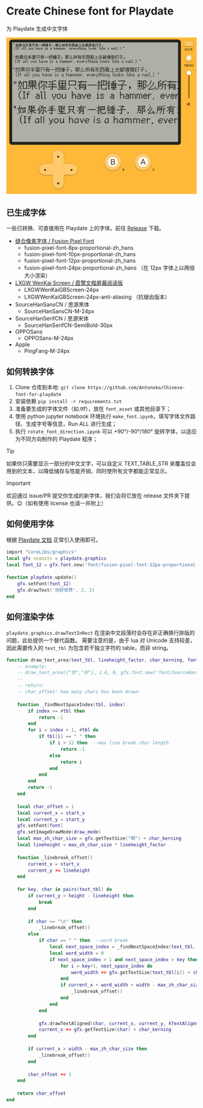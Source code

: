# Create Chinese font for Playdate

为 Playdate 生成中文字体

![screenshot](https://github.com/Antonoko/Chinese-font-for-playdate/blob/main/__asset__/screenshot.jpg)


## 已生成字体
一些已转换、可直接用在 Playdate 上的字体。前往 [Release](https://github.com/Antonoko/Chinese-font-for-playdate/blob/main/release) 下载。
- [缝合像素字体 / Fusion Pixel Font](https://github.com/TakWolf/fusion-pixel-font/releases) 
    - fusion-pixel-font-8px-proportional-zh_hans
    - fusion-pixel-font-10px-proportional-zh_hans
    - fusion-pixel-font-12px-proportional-zh_hans
    - fusion-pixel-font-24px-proportional-zh_hans （在 12px 字体上以两倍大小渲染）
- [LXGW WenKai Screen / 霞鹜文楷屏幕阅读版](https://github.com/lxgw/LxgwWenKai-Screen?tab=readme-ov-file)
    - LXGWWenKaiGBScreen-24px
    - LXGWWenKaiGBScreen-24px-anti-aliasing （抗锯齿版本）
- SourceHanSansCN / 思源黑体
    - SourceHanSansCN-M-24px
- SourceHanSerifCN / 思源宋体
    - SourceHanSerifCN-SemiBold-30px
- OPPOSans
    - OPPOSans-M-24px
- Apple
    - PingFang-M-24px


## 如何转换字体
1. Clone 仓库到本地: `git clone https://github.com/Antonoko/Chinese-font-for-playdate`
2. 安装依赖 `pip install -r requirements.txt`
3. 准备要生成的字体文件（如.ttf），放在 `font_asset` 或其他目录下；
4. 使用 python jupyter notebook 环境执行 `make_font.ipynb`，填写字体文件路径、生成字号等信息，Run ALL 进行生成；
5. 执行 `rotate_font_direction.ipynb` 可以 +90°/-90°/180° 旋转字体，以适应为不同方向制作的 Playdate 程序；

> [!TIP]
>
> 如果你只需要显示一部分的中文文字，可以自定义 TEXT_TABLE_STR 来覆盖仅会用到的文本，以降低储存与性能开销、同时使所有文字都能正常显示。

> [!IMPORTANT]
>
> 欢迎通过 issue/PR 提交你生成的新字体，我们会将它放在 release 文件夹下提供。😉（如有使用 license 也请一并附上）

## 如何使用字体
根据 [Playdate 文档](https://sdk.play.date/2.4.1/Inside%20Playdate.html#_text) 正常引入使用即可。

```lua
import "CoreLibs/graphics"
local gfx <const> = playdate.graphics
local font_12 = gfx.font.new('font/fusion-pixel-font-12px-proportional-zh_hans')

function playdate.update()
    gfx.setFont(font_12)
    gfx.drawText('你好世界', 2, 2)
end
```

## 如何渲染字体
`playdate.graphics.drawTextInRect` 在渲染中文段落时会存在非正确换行排版的问题，此处提供一个替代函数。
需要注意的是，由于 lua 对 Unicode 支持较差，因此需要传入的 `text_tbl` 为包含若干独立字符的 table，而非 string。
```lua
function draw_text_area(text_tbl, lineheight_factor, char_kerning, font, draw_mode, start_x, start_y, width, height)
    -- example:
    -- draw_text_area({"你","好"}, 1.6, 0, gfx.font.new('font/SourceHanSansCN-M-20px'), playdate.graphics.kDrawModeCopy, 0, 0, 300, 200)
    --
    -- return:
    -- char_offset: how many chars has been drawn

    function _findNextSpaceIndex(tbl, index)
        if index >= #tbl then
            return -1
        end
        for i = index + 1, #tbl do
            if tbl[i] == " " then
                if i > 12 then  --max line break char length
                    return -1
                else
                    return i
                end
            end
        end
        return -1
    end

    local char_offset = 1
    local current_x = start_x
    local current_y = start_y
    gfx.setFont(font)
    gfx.setImageDrawMode(draw_mode)
    local max_zh_char_size = gfx.getTextSize("啊") + char_kerning
    local lineheight = max_zh_char_size * lineheight_factor

    function _linebreak_offset()
        current_x = start_x
        current_y += lineheight
    end

    for key, char in pairs(text_tbl) do
        if current_y > height - lineheight then
            break
        end

        if char == "\n" then
            _linebreak_offset()
        else
            if char == " " then  --word break
                local next_space_index = _findNextSpaceIndex(text_tbl, key)
                local word_width = 0
                if next_space_index > 1 and next_space_index > key then
                    for i = key+1, next_space_index do
                        word_width += gfx.getTextSize(text_tbl[i]) + char_kerning
                    end
                    if current_x + word_width > width - max_zh_char_size then
                        _linebreak_offset()
                    end
                end
            end
            
            gfx.drawTextAligned(char, current_x, current_y, kTextAlignment.left)
            current_x += gfx.getTextSize(char) + char_kerning
        end
        
        if current_x > width - max_zh_char_size then
            _linebreak_offset()
        end

        char_offset += 1
    end

    return char_offset
end
```